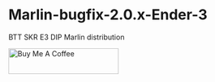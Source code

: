 # Marlin-bugfix-2.0.x-Ender-3
BTT SKR E3 DIP Marlin distribution

<a href="https://www.paypal.me/BsCmOD" target="_blank"><img src="https://cdn.buymeacoffee.com/buttons/default-orange.png" alt="Buy Me A Coffee" style="height: 51px !important;width: 217px !important;" ></a>

